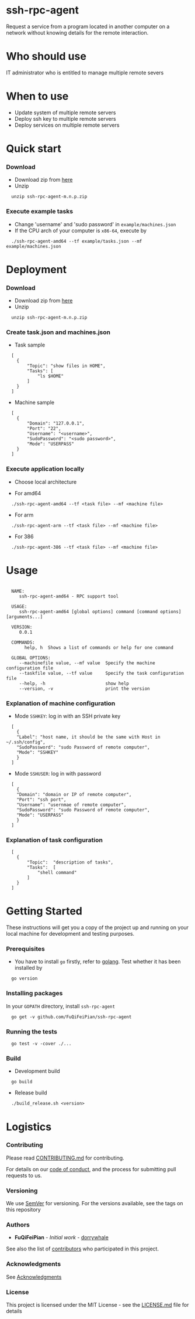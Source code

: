 # ssh-rpc-agent 

 Request a service from a program located in another computer on a network without knowing details for the remote interaction. 

# Who should use

IT administrator who is entitled to manage multiple remote severs


# When to use

* Update system of multiple remote servers
* Deploy ssh key to multiple remote servers
* Deploy services on multiple remote servers

# Quick start

### Download 

* Download zip from [here](https://github.com/FuQiFeiPian/ssh-rpc-agent/releases)
* Unzip

```
  unzip ssh-rpc-agent-m.n.p.zip
```

### Execute example tasks

* Change 'username' and 'sudo password' in `example/machines.json`
* If the CPU arch of your computer is `x86-64`, execute by

```
  ./ssh-rpc-agent-amd64 --tf example/tasks.json --mf example/machines.json
```

# Deployment

### Download 

* Download zip from [here](https://github.com/FuQiFeiPian/ssh-rpc-agent/releases)
* Unzip

```
  unzip ssh-rpc-agent-m.n.p.zip
```

### Create task.json and machines.json 

* Task sample

```
  [
    {
    	"Topic": "show files in HOME",
    	"Tasks": [
    		"ls $HOME"
      	]
    }
  ] 

```

* Machine sample
```
  [
    {
    	"Domain": "127.0.0.1",
    	"Port": "22",
    	"Username": "<username>",
    	"SudoPassword": "<sudo password>",
    	"Mode": "USERPASS"
    }
  ] 
```

### Execute application locally

* Choose local architecture

* For amd64

```
  ./ssh-rpc-agent-amd64 --tf <task file> --mf <machine file>
```

* For arm

```
  ./ssh-rpc-agent-arm --tf <task file> --mf <machine file>
```

* For 386

```
  ./ssh-rpc-agent-386 --tf <task file> --mf <machine file>
```

# Usage

```

  NAME:
     ssh-rpc-agent-amd64 - RPC support tool

  USAGE:
     ssh-rpc-agent-amd64 [global options] command [command options] [arguments...]

  VERSION:
     0.0.1

  COMMANDS:
       help, h  Shows a list of commands or help for one command

  GLOBAL OPTIONS:
     --machinefile value, --mf value  Specify the machine configuration file
     --taskfile value, --tf value     Specify the task configuration file
     --help, -h                       show help
     --version, -v                    print the version
```

### Explanation of machine configuration

* Mode `SSHKEY`: log in with an SSH private key 

```
  [
    {
	"Label": "host name, it should be the same with Host in ~/.ssh/config",
	"SudoPassword": "sudo Password of remote computer",
	"Mode": "SSHKEY"
    }
  ] 
```

* Mode `SSHUSER`: log in with password

```
  [
    {
  	"Domain": "domain or IP of remote computer",
	"Port": "ssh port",
	"Username": "usernmae of remote computer",
	"SudoPassword": "sudo Password of remote computer",
	"Mode": "USERPASS"
    }
  ] 
```

		

### Explanation of task configuration
```
  [
    {
    	"Topic":  "description of tasks",
    	"Tasks":  [
    		"shell command"
    	]
    }
  ]
```


# Getting Started

These instructions will get you a copy of the project up and running on your local machine for development and testing purposes. 

### Prerequisites

* You have to install `go` firstly, refer to [golang](https://golang.org/doc/install). Test whether it has been installed by

```
  go version
```

### Installing packages

In your `GOPATH` directory, install `ssh-rpc-agent`

```
  go get -v github.com/FuQiFeiPian/ssh-rpc-agent
```

### Running the tests

```
  go test -v -cover ./...
```

### Build

* Development build

```
  go build
```

* Release build

```
  ./build_release.sh <version>
```


# Logistics

### Contributing

Please read [CONTRIBUTING.md](https://github.com/FuQiFeiPian/ssh-rpc-agent/blob/master/docs/CONTRIBUTING.md) for contributing.

For details on our [code of conduct](https://github.com/FuQiFeiPian/ssh-rpc-agent/blob/master/docs/CODE_OF_CONDUCT.md), and the process for submitting pull requests to us.

### Versioning

We use [SemVer](http://semver.org/) for versioning. For the versions available, see the tags on this repository

### Authors

* **FuQiFeiPian** - *Initial work* - [dorrywhale](https://github.com/dorrywhale)

See also the list of [contributors](https://github.com/FuQiFeiPian/ssh-rpc-agent/graphs/contributors) who participated in this project.

### Acknowledgments

See [Acknowledgments](https://github.com/FuQiFeiPian/ssh-rpc-agent/blob/master/docs/ACKNOWLEDGMENTS.md)


### License

This project is licensed under the MIT License - see the [LICENSE.md](https://github.com/FuQiFeiPian/ssh-rpc-agent/blob/master/LICENSE.md) file for details


